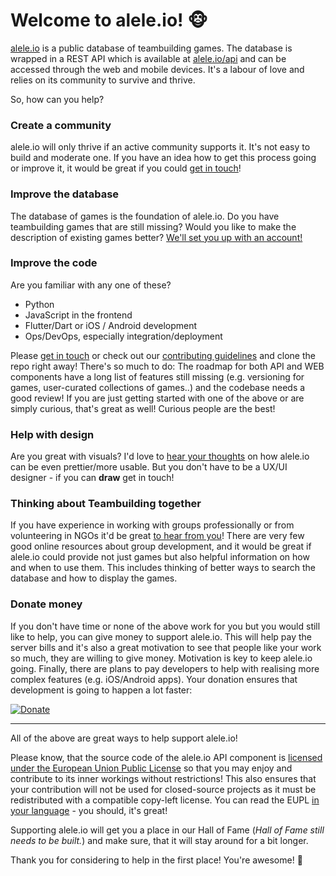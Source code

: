 # Welcome to alele.io! :monkey_face:

[alele.io](https://alele.io) is a public database of teambuilding games. The database is wrapped in a REST API which is available at [alele.io/api](https://alele.io/api) and can be accessed through the web and mobile devices. It's a labour of love and relies on its community to survive and thrive.

So, how can you help?

### Create a community

alele.io will only thrive if an active community supports it. It's not easy to build and moderate one.
If you have an idea how to get this process going or improve it, it would be great if you could
[get in touch](https://alele.io/contact)!

### Improve the database

The database of games is the foundation of alele.io. Do you have teambuilding games that are still missing?
Would you like to make the description of existing games better? [We'll set you up with an account!](https://alele.io/contact)

### Improve the code

Are you familiar with any one of these?

* Python
* JavaScript in the frontend
* Flutter/Dart or iOS / Android development
* Ops/DevOps, especially integration/deployment

Please [get in touch](https://alele.io/contact) or check out our [contributing guidelines](CONTRIBUTING.md) and
clone the repo right away! There's so much to do: The roadmap for both API and WEB components have a long list
of features still missing (e.g. versioning for games, user-curated collections of games..) and the codebase needs
a good review! If you are just getting started with one of the above or are simply curious, that's great as well!
Curious people are the best!

### Help with design

Are you great with visuals? I'd love to [hear your thoughts](https://alele.io/contact) on how alele.io can
be even prettier/more usable. But you don't have to be a UX/UI designer - if you can **draw** get in touch!

### Thinking about Teambuilding together

If you have experience in working with groups professionally or from volunteering in NGOs it'd be great
[to hear from you](https://alele.io/contact)! There are very few good online resources about group development, 
and it would be great if alele.io could provide not just games but also helpful information on how and when to use them.
This includes thinking of better ways to search the database and how to display the games.

### Donate money
If you don't have time or none of the above work for you but you would still like to help, you can give money
to support alele.io. This will help pay the server bills and it's also a great motivation to see that people
like your work so much, they are willing to give money. Motivation is key to keep alele.io going.
Finally, there are plans to pay developers to help with realising more complex features (e.g. iOS/Android apps).
Your donation ensures that development is going to happen a lot faster:

[![Donate](docs/readme-donate.png)](https://donorbox.org/alele-io-donation)

---

All of the above are great ways to help support alele.io!

Please know, that the source code of the alele.io API component is [licensed under the European Union Public License](LICENSE)
so that you may enjoy and contribute to its inner workings without restrictions! This also ensures that your contribution
will not be used for closed-source projects as it must be redistributed with a compatible copy-left license.
You can read the EUPL [in your language](https://eupl.eu/) - you should, it's great!

Supporting alele.io will get you a place in our Hall of Fame (*Hall of Fame still needs to be built.*) and make sure,
that it will stay around for a bit longer.

Thank you for considering to help in the first place! You're awesome! :star2:
